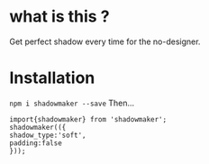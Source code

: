 # what is this ?

Get perfect shadow every time for the no-designer.

# Installation

`npm i shadowmaker --save`
Then...

```
import{shadowmaker} from 'shadowmaker';
shadowmaker(({
shadow_type:'soft',
padding:false
}));
```
